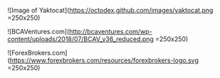 

![Image of Yaktocat](https://octodex.github.com/images/yaktocat.png =250x250)

![BCAVentures.com](http://bcaventures.com/wp-content/uploads/2018/07/BCAV_v36_reduced.png =250x250)

![ForexBrokers.com](https://www.forexbrokers.com/resources/forexbrokers-logo.svg =250x250)
